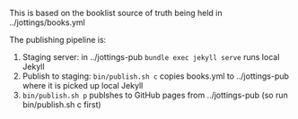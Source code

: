 This is based on the  booklist source of truth being held in ../jottings/books.yml

The publishing pipeline is:

1. Staging server:  in ../jottings-pub `bundle exec jekyll serve` runs local Jekyll
1. Publish to staging: `bin/publish.sh c` copies books.yml to ../jottings-pub where it is picked up local Jekyll
1. `bin/publish.sh p` publshes to GitHub pages from ../jottings-pub (so run bin/publish.sh c first)

